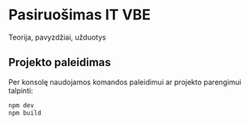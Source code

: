 # Pasiruošimas IT VBE

Teorija, pavyzdžiai, užduotys

## Projekto paleidimas

Per konsolę naudojamos komandos paleidimui ar projekto parengimui talpinti:

```bash
npm dev
npm build
```
